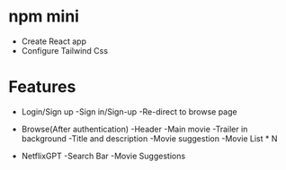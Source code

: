 # npm mini
- Create React app
- Configure Tailwind Css


# Features
 - Login/Sign up
    -Sign in/Sign-up
    -Re-direct to browse page

- Browse(After authentication)
   -Header
   -Main movie
     -Trailer in background
     -Title and description
     -Movie suggestion
       -Movie List * N

- NetflixGPT
   -Search Bar
   -Movie Suggestions